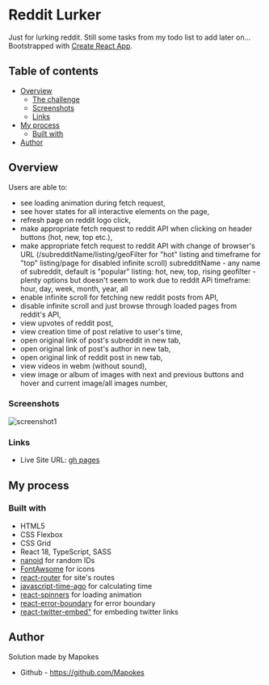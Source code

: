 # Reddit Lurker

Just for lurking reddit. Still some tasks from my todo list to add later on...
Bootstrapped with [Create React App](https://github.com/facebook/create-react-app).

## Table of contents

- [Overview](#overview)
  - [The challenge](#the-challenge)
  - [Screenshots](#screenshots)
  - [Links](#links)
- [My process](#my-process)
  - [Built with](#built-with)
- [Author](#author)

## Overview

Users are able to:

- see loading animation during fetch request,
- see hover states for all interactive elements on the page,
- refresh page on reddit logo click,
- make appropriate fetch request to reddit API when clicking on header buttons (hot, new, top etc.),
- make appropriate fetch request to reddit API with change of browser's URL (/subredditName/listing/geoFilter for "hot" listing and timeframe for "top" listing/page for disabled infinite scroll)
  subredditName - any name of subreddit, default is "popular"
  listing: hot, new, top, rising
  geofilter - plenty options but doesn't seem to work due to reddit APi
  timeframe: hour, day, week, month, year, all
- enable infinite scroll for fetching new reddit posts from API,
- disable infinite scroll and just browse through loaded pages from reddit's API,
- view upvotes of reddit post,
- view creation time of post relative to user's time,
- open original link of post's subreddit in new tab,
- open original link of post's author in new tab,
- open original link of reddit post in new tab,
- view videos in webm (without sound),
- view image or album of images with next and previous buttons and hover and current image/all images number,

### Screenshots

![screenshot1](https://i.postimg.cc/YpQJRfsh/Screenshot-2023-05-29-at-14-57-50-Reddit-Lurker-Lite.png)

### Links

- Live Site URL: [gh pages](https://mapokes.github.io/reddit-lurker/#/popular/hot/global)

## My process

### Built with

- HTML5
- CSS Flexbox
- CSS Grid
- React 18, TypeScript, SASS
- [nanoid](https://www.npmjs.com/package/nanoid) for random IDs
- [FontAwsome](https://fontawesome.com/icons) for icons
- [react-router](https://reactrouter.com/en/main) for site's routes
- [javascript-time-ago](https://www.npmjs.com/package/javascript-time-ago) for calculating time
- [react-spinners](https://www.npmjs.com/package/react-spinners) for loading animation
- [react-error-boundary](https://www.npmjs.com/package/react-error-boundary) for error boundary
- [react-twitter-embed"](https://www.npmjs.com/package/react-twitter-embed) for embeding twitter links

## Author

Solution made by Mapokes

- Github - https://github.com/Mapokes
